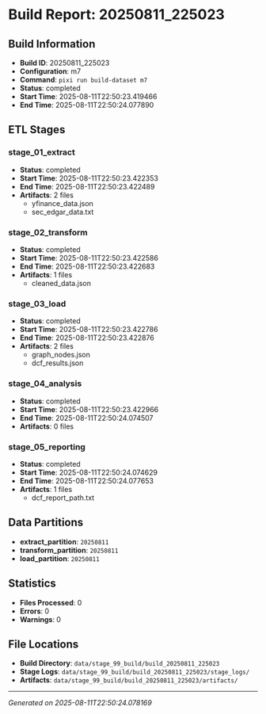 # Build Report: 20250811_225023

## Build Information

- **Build ID**: 20250811_225023
- **Configuration**: m7
- **Command**: `pixi run build-dataset m7`
- **Status**: completed
- **Start Time**: 2025-08-11T22:50:23.419466
- **End Time**: 2025-08-11T22:50:24.077890

## ETL Stages

### stage_01_extract

- **Status**: completed
- **Start Time**: 2025-08-11T22:50:23.422353
- **End Time**: 2025-08-11T22:50:23.422489
- **Artifacts**: 2 files
  - yfinance_data.json
  - sec_edgar_data.txt

### stage_02_transform

- **Status**: completed
- **Start Time**: 2025-08-11T22:50:23.422586
- **End Time**: 2025-08-11T22:50:23.422683
- **Artifacts**: 1 files
  - cleaned_data.json

### stage_03_load

- **Status**: completed
- **Start Time**: 2025-08-11T22:50:23.422786
- **End Time**: 2025-08-11T22:50:23.422876
- **Artifacts**: 2 files
  - graph_nodes.json
  - dcf_results.json

### stage_04_analysis

- **Status**: completed
- **Start Time**: 2025-08-11T22:50:23.422966
- **End Time**: 2025-08-11T22:50:24.074507
- **Artifacts**: 0 files

### stage_05_reporting

- **Status**: completed
- **Start Time**: 2025-08-11T22:50:24.074629
- **End Time**: 2025-08-11T22:50:24.077653
- **Artifacts**: 1 files
  - dcf_report_path.txt

## Data Partitions

- **extract_partition**: `20250811`
- **transform_partition**: `20250811`
- **load_partition**: `20250811`

## Statistics

- **Files Processed**: 0
- **Errors**: 0
- **Warnings**: 0

## File Locations

- **Build Directory**: `data/stage_99_build/build_20250811_225023`
- **Stage Logs**: `data/stage_99_build/build_20250811_225023/stage_logs/`
- **Artifacts**: `data/stage_99_build/build_20250811_225023/artifacts/`

---
*Generated on 2025-08-11T22:50:24.078169*
